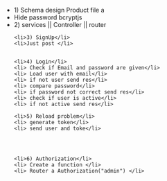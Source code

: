 
<ul>
    <li>1) Schema design Product file a  </li>
    <li>Hide password  bcryptjs </li>
    <li>2) services || Controller ||  router  </li>


    <li>3) SignUp</li>
    <li>Just post </li>


    <li>4) Login</li>
    <li> Check if Email and password are given</li>
    <li> Load user with email</li>
    <li> if not user send res</li>
    <li> compare password</li>
    <li> if password not correct send res</li>
    <li> check if user is active</li>
    <li> if not active send res</li>

    <li>5) Reload problem</li>
    <li> generate token</li>
    <li> send user and toke</li>




    <li>6) Authorization</li>
    <li> Create a function </li>
    <li> Router a Authorization("admin") </li>


</ul>

